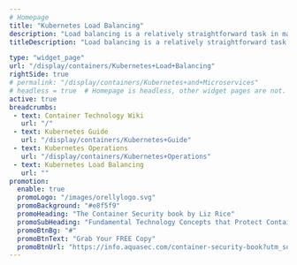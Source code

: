 ```yaml
---
# Homepage
title: "Kubernetes Load Balancing"
description: "Load balancing is a relatively straightforward task in many non-container environments, but it involves a bit of special handling when it comes to containers. There are two different types of load balancing in Kubernetes - Internal load balancing across containers of the same type using a label, and external load balancing. This page gathers resources about how to configure and use the Kubernetes load balancer feature."
titleDescription: "Load balancing is a relatively straightforward task in many non-container environments, but it involves a bit of special handling when it comes to containers. There are two different types of load balancing in Kubernetes - Internal load balancing across containers of the same type using a label, and external load balancing. This page gathers resources about how to configure and use the Kubernetes load balancer feature." 

type: "widget_page"
url: "/display/containers/Kubernetes+Load+Balancing" 
rightSide: true 
# permalink: "/display/containers/Kubernetes+and+Microservices"
# headless = true  # Homepage is headless, other widget pages are not.
active: true
breadcrumbs:
 - text: Container Technology Wiki
   url: "/"
 - text: Kubernetes Guide
   url: "/display/containers/Kubernetes+Guide"
 - text: Kubernetes Operations
   url: "/display/containers/Kubernetes+Operations"
 - text: Kubernetes Load Balancing
   url: ""
promotion:
  enable: true
  promoLogo: "/images/orellylogo.svg"
  promoBackground: "#e8f5f9"
  promoHeading: "The Container Security book by Liz Rice"
  promoSubHeading: "Fundamental Technology Concepts that Protect Containerized Applications"
  promoBtnBg: "#"
  promoBtnText: "Grab Your FREE Copy"
  promoBtnUrl: "https://info.aquasec.com/container-security-book?utm_source=wiki"
---
```


